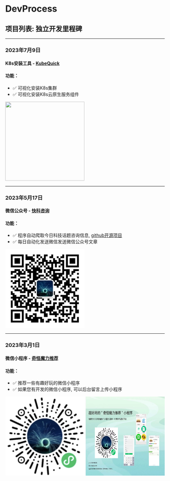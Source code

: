 # DevProcess


## 项目列表: 独立开发里程碑

*** 
### 2023年7月9日 
#### K8s安装工具 - [KubeQuick](https://github.com/KEYIERYI/DevProcess/blob/main/KubeQuick.md)
#### 功能：
* :white_check_mark: 可视化安装K8s集群
* :white_check_mark: 可视化安装K8s云原生服务组件

<img src="https://pic3.zhimg.com/80/v2-b42b5912a9cc7ca3d488a7bd0f1fc576_1440w.webp" width = "250" height = "250"  /><br>


***    

### 2023年5月17日  
#### 微信公众号 - [快科咨询](https://github.com/KEYIERYI/crawl-gzh)
#### 功能：
* :white_check_mark: 程序自动爬取今日科技话题咨询信息, [github开源项目](https://github.com/KEYIERYI/crawl-gzh)
* :white_check_mark: 每日自动化发送微信发送微信公众号文章

<img src="/images/qrcode_for_gh_a073ba609c88_258.jpg" width = "250" height = "250"  /><br>

*** 

### 2023年3月1日  
#### 微信小程序 - [奇怪魔力推荐](https://github.com/KEYIERYI/DevProcess/blob/main/WxProgram.md)
#### 功能：
* :white_check_mark: 推荐一些有趣好玩的微信小程序
* :white_check_mark: 如果您有开发的微信小程序, 可以后台留言上传小程序

<img src="/images/WX20230310-233342%402x.png" width = "250" height = "250"  />
<img src="/images/WechatIMG638.jpg" width = "250" height = "250"  /><br>
